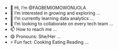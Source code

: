 - 👋 Hi, I’m @FAGBEMIOMOWONUOLA
- 👀 I’m interested in growing and exploring  ...
- 🌱 I’m currently learning data analytics ...
- 💞️ I’m looking to collaborate on every tech team ...
- 📫 How to reach me ...
- 😄 Pronouns: She/Her ...
- ⚡ Fun fact: Cooking Eating Reading  ...

<!---
FAGBEMIOMOWONUOLA/FAGBEMIOMOWONUOLA is a ✨ special ✨ repository because its `README.md` (this file) appears on your GitHub profile.
You can click the Preview link to take a look at your changes.
--->
